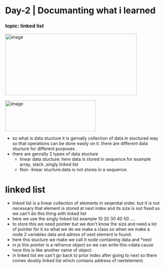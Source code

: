 # Day-2 | Documanting what i learned
### topic: linked list

<img width="427" height="200" alt="image" src="https://github.com/user-attachments/assets/2b2a4da4-1ce4-4ab2-80ef-ccbc6493f418" />
<br>
<br>
<img width="294" height="100" alt="image" src="https://github.com/user-attachments/assets/4a3b83c2-40a7-4fcf-8bd9-3a21ba0d45bf" />

- so what is data stucture it is gernally collection of data in stuctured way so that operations can be done easily on it. there are different data stucture for different purposes .
- there are genrally 2 types of data stucture
  - linear data stucture: here data is stored in sequence for example array, stack ,singly linked list
  - Non -linear stucture:data is not stores in a sequence.

# linked list 
- linked list is a linear collection of elements in seqential order. but it is not necessary that element is stored at next index and its size is not fixed so we can't do this thing with linked list
- here we use the singly linked list example 10 20 30 40 50 ....
-    to store this we need pointer but we don't know the size and need a lot of pointer for it so what we do we make a class so when we make  a node 2 variables data and adress of next element is found.
-    here this stucture we make we call it node containing data and *next
-    in js this pointer is a refrance object so we can write this->data cause here this is like another name of object.
-    in linked list we can't go back to prior index after going to next so there comes doubly linked list which contains address of nextelement.
